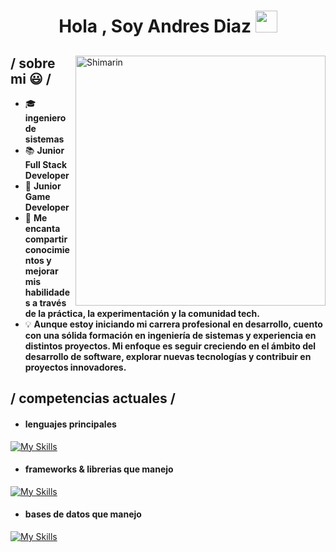 <h1 align="center"><b>Hola , Soy Andres Diaz </b><img src="https://media.giphy.com/media/hvRJCLFzcasrR4ia7z/giphy.gif" width="35"></h1>

<div>

<img align="right" width="400" alt="Shimarin" src="https://somoskudasai.com/wp-content/uploads/2022/11/Visual-28-1-scaled.jpg"/>

<h2> / sobre mi 😃 /</h2>
  
- 🎓 **ingeniero de sistemas**
- 📚 **Junior Full Stack Developer**
- 👾 **Junior Game Developer** 
- 📝 **Me encanta compartir conocimientos y mejorar mis habilidades a través de la práctica, la experimentación y la comunidad tech.**
- 💡 **Aunque estoy iniciando mi carrera profesional en desarrollo, cuento con una sólida formación en ingeniería de sistemas y experiencia en distintos proyectos. Mi enfoque es seguir creciendo en el ámbito del desarrollo de software, explorar nuevas tecnologías y contribuir en proyectos innovadores.**

<h2> / competencias actuales / </h2>

- <h4> lenguajes principales </h4>
[![My Skills](https://skillicons.dev/icons?i=js,html,css,cs,java,kotlin,ts,py)](https://skillicons.dev)

- <h4> frameworks & librerias que manejo </h4>
[![My Skills](https://skillicons.dev/icons?i=astro,angular,react,dotnet,django,spring,flutter,vue,vite,bootstrap,nextjs,nodejs,tailwind)](https://skillicons.dev)

- <h4> bases de datos que manejo </h4>
[![My Skills](https://skillicons.dev/icons?i=mysql,postgres,mongodb)](https://skillicons.dev)
</div>
